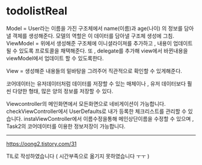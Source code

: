# todolistReal

Model = User라는 이름을 가진 구조체에서 name(이름)과 age(나이) 의 정보를 담아낼 객체를 생성해준다. 모델의 역할은 이 데이터를 담아낼 구조체 생성에 그침.
 ViewModel = 위에서 생성해준 구조체에 이니셜라이져를 추가하고 , 내용이 업데이트 될 수 있도록 프로토콜을 채택해준다. 또 , delegate를 추가해 view에서 바뀐내용을  viewModel에서 업데이트 할 수 있도록한다.

View = 생성해준 내용들의 밑바탕을 그려주어 직관적으로 확인할 수 있게해준다.


코어데이터는 유저데이터처럼 데이터를 저장할 수 있는 매체이나 ,
유저 데이터보다 훨씬 다양한 형태, 많은 양의 정보를 저장할 수 있다.

Viewcontroller의 메인화면에서 모든화면으로 네비게이션이 가능합니다.
checkViewController에서 UserDefaults로 내가 등록한 체크리스트를 관리할 수 있습니다.
instaViewController에서 이름수정을통해 메인상단이름을 수정할 수 있으며 , Task2의 코어데이터를 이용한 정보저장이 가능합니다.


-------------------------------------------------

https://oong2.tistory.com/31


TIL로 작성하였습니다 ( 시간부족으로 옮기지 못하였습니다 ㅜㅜ ) 
